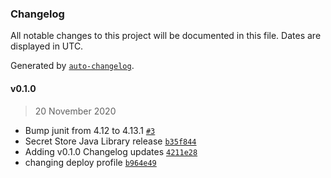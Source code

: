 ### Changelog

All notable changes to this project will be documented in this file. Dates are displayed in UTC.

Generated by [`auto-changelog`](https://github.com/CookPete/auto-changelog).

#### v0.1.0

> 20 November 2020

- Bump junit from 4.12 to 4.13.1 [`#3`](https://github.com/nevermined-io/secret-store-client-java/pull/3)
- Secret Store Java Library release [`b35f844`](https://github.com/nevermined-io/secret-store-client-java/commit/b35f8443967f3a71666679d5515ed46bfd8d4eb0)
- Adding v0.1.0 Changelog updates [`4211e28`](https://github.com/nevermined-io/secret-store-client-java/commit/4211e28318cc76724de69d990a082dab5bee6ac8)
- changing deploy profile [`b964e49`](https://github.com/nevermined-io/secret-store-client-java/commit/b964e498038e897e1219b7cc301aa38b52a4ffaf)
